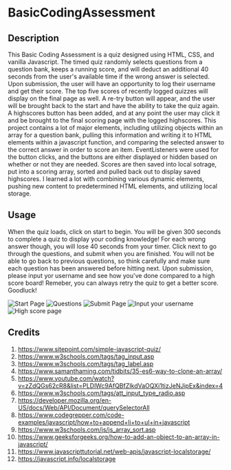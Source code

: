 # BasicCodingAssessment
## Description
This Basic Coding Assessment is a quiz designed using HTML, CSS, and vanilla Javascript. The timed quiz randomly selects questions from a question bank, keeps a running score, and will deduct an additional 40 seconds from the user's available time if the wrong answer is selected. Upon submission, the user will have an opportunity to log their username and get their score. The top five scores of recently logged quizzes will display on the final page as well. A re-try button will appear, and the user will be brought back to the start and have the ability to take the quiz again. A highscores button has been added, and at any point the user may click it and be brought to the final scoring page with the logged highscores. This project contains a lot of major elements, including utilizing objects within an array for a question bank, pulling this information and writing it to HTML elements within a javascript function, and comparing the selected answer to the correct answer in order to score an item. EventListeners were used for the button clicks, and the buttons are either displayed or hidden based on whether or not they are needed. Scores are then saved into local sotrage, put into a scoring array, sorted and pulled back out to display saved highscores. I learned a lot with combining various dynamic elements, pushing new content to predetermined HTML elements, and utilizing local storage. 

## Usage
When the quiz loads, click on start to begin. You will be given 300 seconds to complete a quiz to display your coding knowledge! For each wrong answer though, you will lose 40 seconds from your timer. Click next to go through the questions, and submit when you are finished. You will not be able to go back to previous questions, so think carefully and make sure each question has been answered before hitting next. Upon submission, please input yor username and see how you've done compared to a high score board! Remeber, you can always retry the quiz to get a better score. Goodluck!

![Start Page](BasicCodingAssessment/Assets/StartQuiz.png)
![Questions](BasicCodingAssessment/Assets/Questions.png)
![Submit Page](BasicCodingAssessment/Assets/SubmitPage.png)
![Input your username](BasicCodingAssessment/Assets/userinput.png)
![High score page](BasicCodingAssessment\Assets\HighScorePage.png)


## Credits
1. https://www.sitepoint.com/simple-javascript-quiz/
2. https://www.w3schools.com/tags/tag_input.asp
3. https://www.w3schools.com/tags/tag_label.asp
4. https://www.samanthaming.com/tidbits/35-es6-way-to-clone-an-array/
5. https://www.youtube.com/watch?v=zZdQGs62cR8&list=PLDlWc9AfQBfZIkdVaOQXi1tizJeNJipEx&index=4
6. https://www.w3schools.com/tags/att_input_type_radio.asp
7. https://developer.mozilla.org/en-US/docs/Web/API/Document/querySelectorAll
8. https://www.codegrepper.com/code-examples/javascript/how+to+append+li+to+ul+in+javascript
9. https://www.w3schools.com/js/js_array_sort.asp
10. https://www.geeksforgeeks.org/how-to-add-an-object-to-an-array-in-javascript/
11. https://www.javascripttutorial.net/web-apis/javascript-localstorage/
12. https://javascript.info/localstorage
